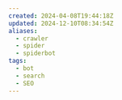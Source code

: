 ```yaml
---
created: 2024-04-08T19:44:18Z
updated: 2024-12-10T08:34:54Z
aliases:
  - crawler
  - spider
  - spiderbot
tags:
  - bot
  - search
  - SEO
---
```

